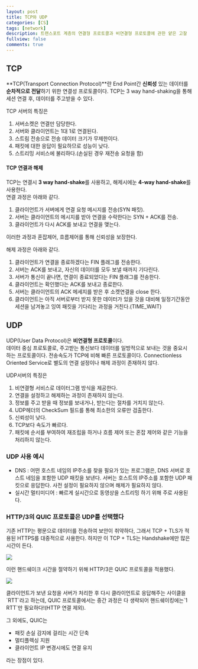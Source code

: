 ```yaml
---
layout: post
title: TCP와 UDP
categories: [CS]
tags: [network]
description: 트랜스포트 계층의 연결형 프로토콜과 비연결형 프로토콜에 관한 얕은 고찰
fullview: false
comments: true
---
```



## TCP
**TCP(Transport Connection Protocol)**란 End Point간 **신뢰성** 있는 데이터를 **순차적으로 전달**하기 위한 연결성 프로토콜이다. TCP는 3 way hand-shaking을 통해 세션 연결 후, 데이터를 주고받을 수 있다.

TCP 서버의 특징은   
1) 서버소켓은 연결만 담당한다.  
2) 서버와 클라이언트는 1대 1로 연결된다.  
3) 스트림 전송으로 전송 데이터 크기가 무제한이다.  
4) 패킷에 대한 응답이 필요하므로 성능이 낮다.  
5) 스트리밍 서비스에 불리하다.(손실된 경우 재전송 요청을 함)

#### TCP 연결과 해제
TCP는 연결시 **3 way hand-shake**를 사용하고, 해제시에눈 **4-way hand-shake**를 사용한다.  
연결 과정은 아래와 같다.  
1. 클라이언트가 서버에게 연결 요청 메시지를 전송(SYN 패킷).  
2. 서버는 클라이언트의 메시지를 받아 연결을 수락한다는 SYN + ACK를 전송.  
3. 클라이언트가 다시 ACK를 보내고 연결을 맺는다.

이러한 과정과 혼잡제어, 흐름제어를 통해 신뢰성을 보장한다.  

해제 과정은 아래와 같다.  
1. 클라이언트가 연결을 종료하겠다는 FIN 플래그를 전송한다.  
2. 서버는 ACK를 보내고, 자신의 데이터를 모두 보낼 때까지 기다린다.   
3. 서버가 통신이 끝나면, 연결이 종료되었다는 FIN 플래그를 전송한다.  
4. 클라이언트는 확인했다는 ACK를 보내고 종료한다.  
5. 서버는 클라이언트의 ACK 메세지를 받은 후 소켓연결을 close 한다.  
6. 클라이언트는 아직 서버로부터 받지 못한 데이터가 있을 것을 대비해 일정기간동안 세션을 남겨놓고 잉여 패킷을 기다리는 과정을 거친다.(TIME_WAIT)

## UDP

UDP(User Data Protocol)은 **비연결형 프로토콜**이다.   
데이터 중심 프로토콜로, 주고받는 통신보다 데이터를 일방적으로 보내는 것을 중요시 하는 프로토콜이다.   전송속도가 TCP에 비해 빠른 프로토콜이다. Connectionless Oriented Service로 별도의 연결 설정이나 해제 과정이 존재하지 않다.

UDP서버의 특징은  
1) 비연결형 서비스로 데이터그램 방식을 제공한다.  
2) 연결을 설정하고 해제하는 과정이 존재하지 않는다.    
3) 정보를 주고 받을 때 정보를 보내거나, 받는다는 절차를 거치지 않는다.  
4) UDP헤더의 CheckSum 필드를 통해 최소한의 오류만 검출한다.  
5) 신뢰성이 낮다.  
6) TCP보다 속도가 빠르다.  
7) 패킷에 순서를 부여하여 재조립을 하거나 흐름 제어 또는 혼잡 제어와 같은 기능을 처리하지 않는다.  


### UDP 사용 예시
* DNS : 어떤 호스트 네임의 IP주소를 찾을 필요가 있는 프로그램은, DNS 서버로 호스트 네임을 포함한 UDP 패킷을 보낸다. 서버는 호스트의 IP주소를 포함한 UDP 패킷으로 응답한다. 사전 설정이 필요하지 않으며 해제가 필요하지 않다.
* 실시간 멀티미디어 : 빠르게 실시간으로 동영상을 스트리밍 하기 위해 주로 사용된다.

### HTTP/3의 QUIC 프로토콜은 UDP를 선택했다

기존 HTTP는 평문으로 데이터를 전송하여 보안이 취약하다, 그래서 TCP + TLS가 적용된 HTTPS를 대중적으로 사용한다. 하지만 이 TCP + TLS는 Handshake에만 많은 시간이 든다.

<p style="center">
<img src="https://img1.daumcdn.net/thumb/R1280x0/?scode=mtistory2&fname=https%3A%2F%2Fblog.kakaocdn.net%2Fdn%2FPYlIC%2FbtqFzc174hU%2FB9EgzodqvVMREy27LiaEpK%2Fimg.png">
</p>

이런 핸드쉐이크 시간을 절약하기 위해 HTTP/3은 QUIC 프로토콜을 적용했다.

<p style="center">
<img src="https://img1.daumcdn.net/thumb/R1280x0/?scode=mtistory2&fname=https%3A%2F%2Fblog.kakaocdn.net%2Fdn%2FQ9fIr%2FbtqFzuanseD%2F33eSQkxjikPgxARIozG8mK%2Fimg.png">
</p>
클라이언트가 보낸 요청을 서버가 처리한 후 다시 클라이언트로 응답해주는 사이클을 `RTT`라고 하는데,  
QUIC 프로토콜에서는 중간 과정은 다 생략되어 핸드쉐이킹에는`1 RTT`만 필요하다!(HTTP 연결 제외).

그 외에도, QUIC는  
* 패킷 손실 감지에 걸리는 시간 단축
* 멀티플렉싱 지원
* 클라이언트 IP 변경시에도 연결 유지

라는 장점이 있다.